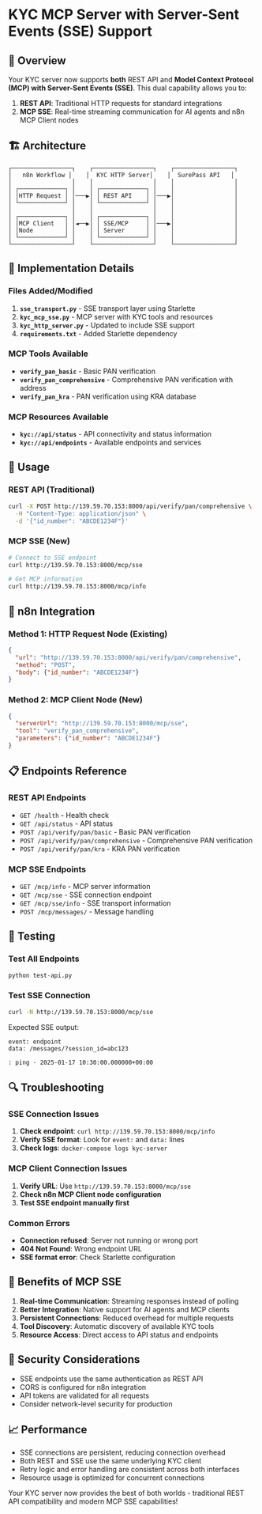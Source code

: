 # KYC MCP Server with Server-Sent Events (SSE) Support

## 🌟 Overview

Your KYC server now supports **both** REST API and **Model Context Protocol (MCP) with Server-Sent Events (SSE)**. This dual capability allows you to:

1. **REST API**: Traditional HTTP requests for standard integrations
2. **MCP SSE**: Real-time streaming communication for AI agents and n8n MCP Client nodes

## 🏗️ Architecture

```
┌─────────────────┐    ┌─────────────────┐    ┌─────────────────┐
│   n8n Workflow │    │  KYC HTTP Server│    │  SurePass API   │
│                 │    │                 │    │                 │
│ ┌─────────────┐ │    │ ┌─────────────┐ │    │                 │
│ │HTTP Request │ │───▶│ │ REST API    │ │───▶│                 │
│ └─────────────┘ │    │ └─────────────┘ │    │                 │
│                 │    │                 │    │                 │
│ ┌─────────────┐ │    │ ┌─────────────┐ │    │                 │
│ │MCP Client   │ │◄──▶│ │ SSE/MCP     │ │───▶│                 │
│ │Node         │ │    │ │ Server      │ │    │                 │
│ └─────────────┘ │    │ └─────────────┘ │    │                 │
└─────────────────┘    └─────────────────┘    └─────────────────┘
```

## 🔧 Implementation Details

### Files Added/Modified

1. **`sse_transport.py`** - SSE transport layer using Starlette
2. **`kyc_mcp_sse.py`** - MCP server with KYC tools and resources
3. **`kyc_http_server.py`** - Updated to include SSE support
4. **`requirements.txt`** - Added Starlette dependency

### MCP Tools Available

- **`verify_pan_basic`** - Basic PAN verification
- **`verify_pan_comprehensive`** - Comprehensive PAN verification with address
- **`verify_pan_kra`** - PAN verification using KRA database

### MCP Resources Available

- **`kyc://api/status`** - API connectivity and status information
- **`kyc://api/endpoints`** - Available endpoints and services

## 🚀 Usage

### REST API (Traditional)
```bash
curl -X POST http://139.59.70.153:8000/api/verify/pan/comprehensive \
  -H "Content-Type: application/json" \
  -d '{"id_number": "ABCDE1234F"}'
```

### MCP SSE (New)
```bash
# Connect to SSE endpoint
curl http://139.59.70.153:8000/mcp/sse

# Get MCP information
curl http://139.59.70.153:8000/mcp/info
```

## 🔗 n8n Integration

### Method 1: HTTP Request Node (Existing)
```json
{
  "url": "http://139.59.70.153:8000/api/verify/pan/comprehensive",
  "method": "POST",
  "body": {"id_number": "ABCDE1234F"}
}
```

### Method 2: MCP Client Node (New)
```json
{
  "serverUrl": "http://139.59.70.153:8000/mcp/sse",
  "tool": "verify_pan_comprehensive",
  "parameters": {"id_number": "ABCDE1234F"}
}
```

## 📋 Endpoints Reference

### REST API Endpoints
- `GET /health` - Health check
- `GET /api/status` - API status
- `POST /api/verify/pan/basic` - Basic PAN verification
- `POST /api/verify/pan/comprehensive` - Comprehensive PAN verification
- `POST /api/verify/pan/kra` - KRA PAN verification

### MCP SSE Endpoints
- `GET /mcp/info` - MCP server information
- `GET /mcp/sse` - SSE connection endpoint
- `GET /mcp/sse/info` - SSE transport information
- `POST /mcp/messages/` - Message handling

## 🧪 Testing

### Test All Endpoints
```bash
python test-api.py
```

### Test SSE Connection
```bash
curl -N http://139.59.70.153:8000/mcp/sse
```

Expected SSE output:
```
event: endpoint
data: /messages/?session_id=abc123

: ping - 2025-01-17 10:30:00.000000+00:00
```

## 🔍 Troubleshooting

### SSE Connection Issues
1. **Check endpoint**: `curl http://139.59.70.153:8000/mcp/info`
2. **Verify SSE format**: Look for `event:` and `data:` lines
3. **Check logs**: `docker-compose logs kyc-server`

### MCP Client Connection Issues
1. **Verify URL**: Use `http://139.59.70.153:8000/mcp/sse`
2. **Check n8n MCP Client node configuration**
3. **Test SSE endpoint manually first**

### Common Errors
- **Connection refused**: Server not running or wrong port
- **404 Not Found**: Wrong endpoint URL
- **SSE format error**: Check Starlette configuration

## 🎯 Benefits of MCP SSE

1. **Real-time Communication**: Streaming responses instead of polling
2. **Better Integration**: Native support for AI agents and MCP clients
3. **Persistent Connections**: Reduced overhead for multiple requests
4. **Tool Discovery**: Automatic discovery of available KYC tools
5. **Resource Access**: Direct access to API status and endpoints

## 🔐 Security Considerations

- SSE endpoints use the same authentication as REST API
- CORS is configured for n8n integration
- API tokens are validated for all requests
- Consider network-level security for production

## 📈 Performance

- SSE connections are persistent, reducing connection overhead
- Both REST and SSE use the same underlying KYC client
- Retry logic and error handling are consistent across both interfaces
- Resource usage is optimized for concurrent connections

Your KYC server now provides the best of both worlds - traditional REST API compatibility and modern MCP SSE capabilities!
